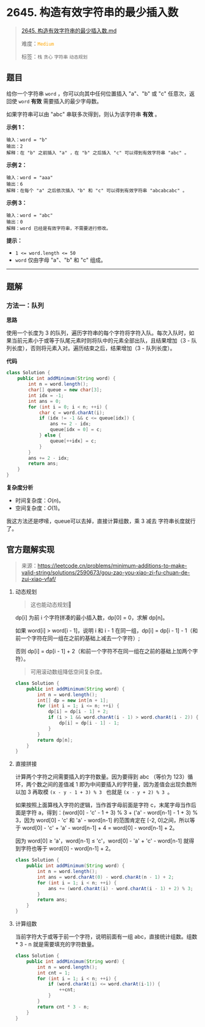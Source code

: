 # 2645. 构造有效字符串的最少插入数

> [2645. 构造有效字符串的最少插入数.md](https://leetcode.cn/problems/minimum-additions-to-make-valid-string/)
>
> 难度：<font color=orange>`Medium`</font>
>
> 标签：`栈` `贪心` `字符串` `动态规划`

## 题目

给你一个字符串 `word` ，你可以向其中任何位置插入 "a"、"b" 或 "c" 任意次，返回使 `word` **有效** 需要插入的最少字母数。

如果字符串可以由 "abc" 串联多次得到，则认为该字符串 **有效** 。

**示例 1：**

```
输入：word = "b"
输出：2
解释：在 "b" 之前插入 "a" ，在 "b" 之后插入 "c" 可以得到有效字符串 "abc" 。
```

**示例 2：**

```
输入：word = "aaa"
输出：6
解释：在每个 "a" 之后依次插入 "b" 和 "c" 可以得到有效字符串 "abcabcabc" 。
```

**示例 3：**

```
输入：word = "abc"
输出：0
解释：word 已经是有效字符串，不需要进行修改。 
```

**提示：**

- `1 <= word.length <= 50`
- `word` 仅由字母 "a"、"b" 和 "c" 组成。

---

## 题解

### 方法一：队列

**思路**

使用一个长度为 3 的队列，遍历字符串的每个字符将字符入队。每次入队时，如果当前元素小于或等于队尾元素时则将队中的元素全部出队，且结果增加（3 - 队列长度），否则将元素入对。遍历结束之后，结果增加（3 - 队列长度）。

**代码**

```java
class Solution {
    public int addMinimum(String word) {
        int n = word.length();
        char[] queue = new char[3];
        int idx = -1;
        int ans = 0;
        for (int i = 0; i < n; ++i) {
            char c = word.charAt(i);
            if (idx != -1 && c <= queue[idx]) {
                ans += 2 - idx;
                queue[idx = 0] = c;
            } else {
                queue[++idx] = c;
            }
        }
        ans += 2 - idx;
        return ans;
    }
}
```

**复杂度分析**

- 时间复杂度：$O(n)$。
- 空间复杂度：$O(1)$。



我这方法还是啰嗦，queue可以去掉，直接计算组数，乘 3 减去 字符串长度就行了。



## 官方题解实现

> 来源：https://leetcode.cn/problems/minimum-additions-to-make-valid-string/solutions/2590673/gou-zao-you-xiao-zi-fu-chuan-de-zui-xiao-vfaf/

1. 动态规划

   > 这也能动态规划🫢

   dp[i] 为前 i 个字符拼凑的最小插入数，dp[0] = 0，求解 dp[n]。

   如果 word[i] > word[i - 1]，说明 i 和 i - 1 在同一组，dp[i] = dp[i - 1] - 1（和前一个字符在同一组在之前的基础上减去一个字符）;

   否则 dp[i] = dp[i - 1] + 2（和前一个字符不在同一组在之前的基础上加两个字符）。

   > 可用滚动数组降低空间复杂度。

   ```java
   class Solution {
       public int addMinimum(String word) {
           int n = word.length();
           int[] dp = new int[n + 1];
           for (int i = 1; i <= n; ++i) {
               dp[i] = dp[i - 1] + 2;
               if (i > 1 && word.charAt(i - 1) > word.charAt(i - 2)) {
                   dp[i] = dp[i - 1] - 1;
               }
           }
           return dp[n];
       }
   }
   ```

2. 直接拼接

   计算两个字符之间需要插入的字符数量。因为要得到 abc （等价为 123）循环，两个数之间的差值减 1 即为中间要插入的字符量，因为差值会出现负数所以加 3 再取模 `(x - y - 1 + 3) % 3 ` 也就是 `(x - y + 2) % 3 `。

   如果按照上面算栈入字符的逻辑，当作首字母前面是字符 c，末尾字母当作后面是字符 a，得到：(word[0] - 'c' - 1 + 3) % 3 + ('a' - word[n-1] - 1 + 3) % 3，因为 word[0] - 'c' 和 'a' - word[n-1] 的范围肯定在 [-2, 0]之间，所以等于 word[0] - 'c' + 'a' - word[n-1] + 4 = word[0] - word[n-1] + 2。

   因为 word[0] ≥ 'a'，word[n-1] ≤ 'c'，word[0] - 'a' + 'c' - word[n-1] 就得到字符也等于 word[0] - word[n-1] + 2。

   ```java
   class Solution {
       public int addMinimum(String word) {
           int n = word.length();
           int ans = word.charAt(0) - word.charAt(n - 1) + 2;
           for (int i = 1; i < n; ++i) {
               ans += (word.charAt(i) - word.charAt(i - 1) + 2) % 3;
           }
           return ans;
       }
   }
   ```

3. 计算组数

   当前字符大于或等于前一个字符，说明前面有一组 abc，直接统计组数。组数 * 3 - n 就是需要填充的字符数量。

   ```java
   class Solution {
       public int addMinimum(String word) {
           int n = word.length();
           int cnt = 1;
           for (int i = 1; i < n; ++i) {
               if (word.charAt(i) <= word.charAt(i-1)) {
                   ++cnt;
               }
           }
           return cnt * 3 - n;
       }
   }
   ```

   
